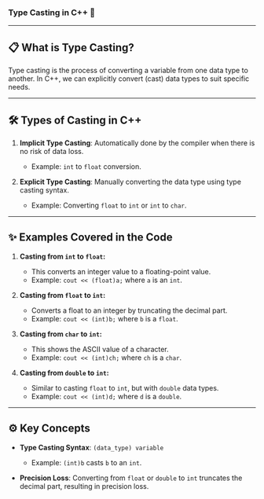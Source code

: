 
###  Type Casting in C++ 🚀

---

## 📋 What is Type Casting?

Type casting is the process of converting a variable from one data type to another. In C++, we can explicitly convert (cast) data types to suit specific needs.

---

## 🛠️ Types of Casting in C++

1. **Implicit Type Casting**: Automatically done by the compiler when there is no risk of data loss.
   - Example: `int` to `float` conversion.
   
2. **Explicit Type Casting**: Manually converting the data type using type casting syntax.
   - Example: Converting `float` to `int` or `int` to `char`.

---

## ✨ Examples Covered in the Code

1. **Casting from `int` to `float`:**
   - This converts an integer value to a floating-point value.
   - Example: `cout << (float)a;` where `a` is an `int`.
   
2. **Casting from `float` to `int`:**
   - Converts a float to an integer by truncating the decimal part.
   - Example: `cout << (int)b;` where `b` is a `float`.
   
3. **Casting from `char` to `int`:**
   - This shows the ASCII value of a character.
   - Example: `cout << (int)ch;` where `ch` is a `char`.

4. **Casting from `double` to `int`:**
   - Similar to casting `float` to `int`, but with `double` data types.
   - Example: `cout << (int)d;` where `d` is a `double`.

---

## ⚙️ Key Concepts

- **Type Casting Syntax**: `(data_type) variable`
  - Example: `(int)b` casts `b` to an `int`.
  
- **Precision Loss**: Converting from `float` or `double` to `int` truncates the decimal part, resulting in precision loss.

